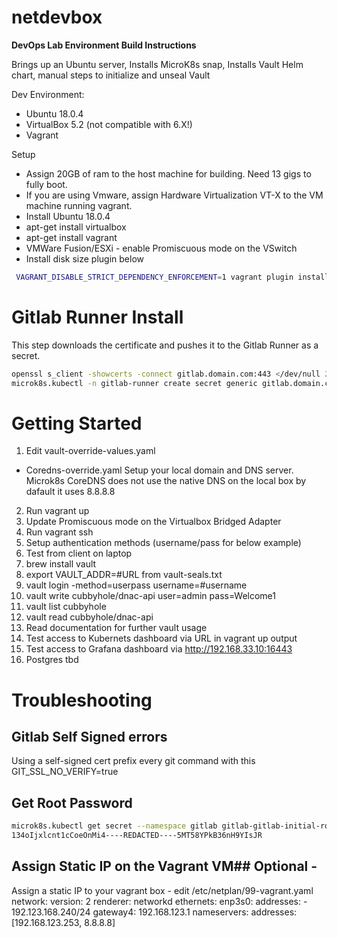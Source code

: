 # netdevbox

**DevOps Lab Environment Build Instructions**

Brings up an Ubuntu server, Installs MicroK8s snap, Installs Vault Helm chart, manual steps to initialize and unseal Vault

Dev Environment:
* Ubuntu 18.0.4
* VirtualBox 5.2 (not compatible with 6.X!)
* Vagrant

Setup
* Assign 20GB of ram to the host machine for building. Need 13 gigs to fully boot.
* If you are using Vmware, assign Hardware Virtualization VT-X to the VM machine running vagrant.
* Install Ubuntu 18.0.4
* apt-get install virtualbox
* apt-get install vagrant
* VMWare Fusion/ESXi - enable Promiscuous mode on the VSwitch
* Install disk size plugin below
``` bash
 VAGRANT_DISABLE_STRICT_DEPENDENCY_ENFORCEMENT=1 vagrant plugin install vagrant-disksize
```

# Gitlab Runner Install
This step downloads the certificate and pushes it to the Gitlab Runner as a secret.
``` bash 
openssl s_client -showcerts -connect gitlab.domain.com:443 </dev/null 2>/dev/null|openssl x509 -outform PEM >mycert.pem
microk8s.kubectl -n gitlab-runner create secret generic gitlab.domain.com --from-file=gitlab.domaiun.com.crt=mycert.pem
```

# Getting Started
1. Edit vault-override-values.yaml
* Coredns-override.yaml
  Setup your local domain and DNS server. 
  Microk8s CoreDNS does not use the native DNS on the local box by dafault it uses 8.8.8.8
2. Run vagrant up
3. Update Promiscuous mode on the Virtualbox Bridged Adapter
4. Run vagrant ssh
5. Setup authentication methods (username/pass for below example)
6.  Test from client on laptop
   1. brew install vault
   2. export VAULT_ADDR=#URL from vault-seals.txt
   3. vault login -method=userpass username=#username
   4. vault write cubbyhole/dnac-api user=admin pass=Welcome1
   5. vault list cubbyhole
   6. vault read cubbyhole/dnac-api
   7. Read documentation for further vault usage
7.  Test access to Kubernets dashboard via URL in vagrant up output
8.  Test access to Grafana dashboard via http://192.168.33.10:16443
9.  Postgres tbd

# Troubleshooting

## Gitlab Self Signed errors
Using a self-signed cert prefix every git command with this
GIT_SSL_NO_VERIFY=true

## Get Root Password
``` bash
microk8s.kubectl get secret --namespace gitlab gitlab-gitlab-initial-root-password -ojsonpath='{.data.password}' | base64 --decode ; echo
134oIjxlcnt1cCoeOnMi4----REDACTED----5MT58YPkB36nH9YIsJR
```

## Assign Static IP on the Vagrant VM## Optional - 
Assign a static IP to your vagrant box - edit /etc/netplan/99-vagrant.yaml
network:
  version: 2
  renderer: networkd
  ethernets:
    enp3s0:
      addresses:
        - 192.123.168.240/24
      gateway4: 192.168.123.1
      nameservers:
          addresses: [192.168.123.253, 8.8.8.8]